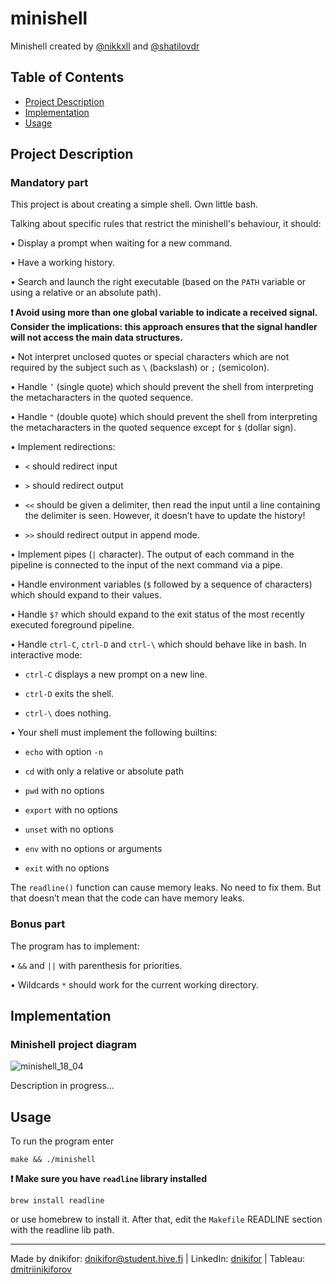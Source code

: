 # minishell

Minishell created by [@nikkxll](https://github.com/nikkxll) and [@shatilovdr](https://github.com/shatilovdr)

## Table of Contents
- [Project Description](#project-description)
- [Implementation](#implementation)
- [Usage](#usage)

## Project Description

### Mandatory part

This project is about creating a simple shell.
Own little bash.

Talking about specific rules that restrict the minishell's behaviour, it should:

• Display a prompt when waiting for a new command.

• Have a working history.

• Search and launch the right executable (based on the ```PATH``` variable or using a
relative or an absolute path).

**❗ Avoid using more than one global variable to indicate a received signal. Consider
the implications: this approach ensures that the signal handler will not access the
main data structures.**

• Not interpret unclosed quotes or special characters which are not required by the
subject such as ```\``` (backslash) or ```;``` (semicolon).

• Handle ```’``` (single quote) which should prevent the shell from interpreting the metacharacters in the quoted sequence.

• Handle ```"``` (double quote) which should prevent the shell from interpreting the metacharacters in the quoted sequence except for ```$``` (dollar sign).

• Implement redirections:

- ```<``` should redirect input
  
- ```>``` should redirect output
  
- ```<<``` should be given a delimiter, then read the input until a line containing the delimiter is seen. However, it doesn’t have to update the history!

- ```>>``` should redirect output in append mode.
  
• Implement pipes (```|``` character). The output of each command in the pipeline is
connected to the input of the next command via a pipe.

• Handle environment variables (```$``` followed by a sequence of characters) which
should expand to their values.

• Handle ```$?``` which should expand to the exit status of the most recently executed
foreground pipeline.

• Handle ```ctrl-C```, ```ctrl-D``` and ```ctrl-\``` which should behave like in bash. In interactive mode:

- ```ctrl-C``` displays a new prompt on a new line.

- ```ctrl-D``` exits the shell.

- ```ctrl-\``` does nothing.

• Your shell must implement the following builtins:

- ```echo``` with option ```-n```

- ```cd``` with only a relative or absolute path

- ```pwd``` with no options

- ```export``` with no options

- ```unset``` with no options

- ```env``` with no options or arguments

- ```exit``` with no options

The ```readline()``` function can cause memory leaks. No need to fix them. But that doesn’t mean that the code can have memory leaks.

### Bonus part

The program has to implement:

• ```&&``` and ```||``` with parenthesis for priorities.

• Wildcards ```*``` should work for the current working directory.

## Implementation

### Minishell project diagram

![minishell_18_04](https://github.com/nikkxll/42-minishell/assets/125829393/f4d181ee-3213-4573-a91a-959f1277ef32)

Description in progress...

## Usage

To run the program enter
```
make && ./minishell
```
**❗ Make sure you have ```readline``` library installed**
```
brew install readline
```
or use homebrew to install it. After that, edit the ```Makefile``` READLINE section with the readline lib path.

---
Made by dnikifor: dnikifor@student.hive.fi | LinkedIn: [dnikifor](https://www.linkedin.com/in/dmitriinikiforov/) | Tableau: [dmitriinikiforov](https://public.tableau.com/app/profile/nikiforov.dmitrii/vizzes)
